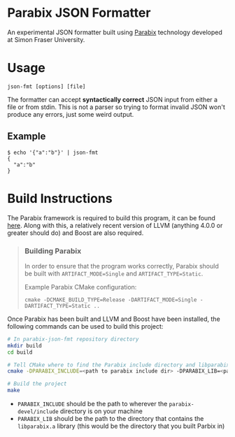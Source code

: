 # Parabix JSON Formatter

An experimental JSON formatter built using [Parabix](https://cs-git-research.cs.surrey.sfu.ca/cameron/parabix-devel) technology developed at Simon Fraser University.

# Usage

```
json-fmt [options] [file]
```
The formatter can accept **syntactically correct** JSON input from either a file or from stdin. This is not a parser so trying to format invalid JSON won't produce any errors, just some weird output.

## Example

```
$ echo '{"a":"b"}' | json-fmt
{
  "a":"b"
}
```

# Build Instructions

The Parabix framework is required to build this program, it can be found [here](https://cs-git-research.cs.surrey.sfu.ca/cameron/parabix-devel). Along with this, a relatively recent version of LLVM (anything 4.0.0 or greater should do) and Boost are also required.

> ### Building Parabix
>
> In order to ensure that the program works correctly, Parabix should be built with `ARTIFACT_MODE=Single` and `ARTIFACT_TYPE=Static`.
>
> Example Parabix CMake configuration:
>
> ```
> cmake -DCMAKE_BUILD_TYPE=Release -DARTIFACT_MODE=Single -DARTIFACT_TYPE=Static ..
> ```

Once Parabix has been built and LLVM and Boost have been installed, the following commands can be used to build this project:

```bash
# In parabix-json-fmt repository directory
mkdir build
cd build

# Tell CMake where to find the Parabix include directory and libparabix.a library file
cmake -DPARABIX_INCLUDE=<path to parabix include dir> -DPARABIX_LIB=<path to location of libparabix.a> ..

# Build the project
make
```

* `PARABIX_INCLUDE` should be the path to wherever the `parabix-devel/include` directory is on your machine
* `PARABIX_LIB` should be the path to the directory that contains the `libparabix.a` library (this would be the directory that you built Parbix in)
